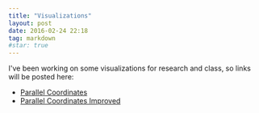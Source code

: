 ```yaml
---
title: "Visualizations"
layout: post
date: 2016-02-24 22:18
tag: markdown
#star: true
---
```


I've been working on some visualizations for research and class,
so links will be posted here:
* [Parallel Coordinates](http://caitlinross.github.io/parcoords.html)
* [Parallel Coordinates Improved](http://caitlinross.github.io/parcoords2.html)





